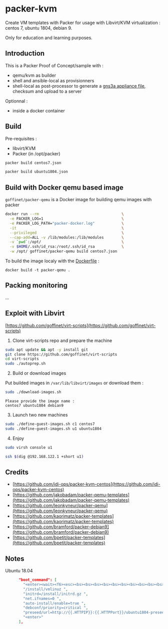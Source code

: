# packer-kvm

Create VM templates with Packer for usage with Libvirt/KVM virtualization : centos 7, ubuntu 1804, debian 9.

Only for education and learning purposes.

## Introduction

This is a Packer Proof of Concept/sample with :

* qemu/kvm as builder
* shell and ansible-local as provisionners
* shell-local as post-processor to generate a [gns3a appliance file](https://docs.gns3.com/1MAdxz0BSEAfGM7tA-w-o3TMmf8XOx7nBf0z6d9nRz_c/index.html), checksum and upload to a server

Optionnal :

* inside a docker container

## Build

Pre-requisites :

* libvirt/KVM
* Packer (in /opt/packer)

```bash
packer build centos7.json
```

```bash
packer build ubuntu1804.json
```

## Build with Docker qemu based image

`goffinet/packer-qemu` is a Docker image for building qemu images with packer


```bash
docker run --rm                                     \
  -e PACKER_LOG=1                                   \
  -e PACKER_LOG_PATH="packer-docker.log"            \
  -it                                               \
  --privileged                                      \
  --cap-add=ALL -v /lib/modules:/lib/modules        \
  -v `pwd`:/opt/                                    \
  -v $HOME/.ssh/id_rsa:/root/.ssh/id_rsa            \
  -w /opt/ goffinet/packer-qemu build centos7.json
```

To build the image localy with the [Dockerfile](Dockerfile) :

```shell
docker build -t packer-qemu .
```

## Packing monitoring

...

## Exploit with Libvirt

[https://github.com/goffinet/virt-scripts](https://github.com/goffinet/virt-scripts)

1. Clone virt-scripts repo and prepare the machine

  ```bash
  sudo apt update && apt -y install git
  git clone https://github.com/goffinet/virt-scripts
  cd virt-scripts
  sudo ./autoprep.sh
  ```

2. Build or download images

  Put builded images in `/var/lib/libvirt/images` or download them :

  ```bash
  sudo ./download-images.sh
  ```
  ```raw
  Please provide the image name :
  centos7 ubuntu1804 debian9
  ```

3. Launch two new machines

  ```bash
  sudo ./define-guest-images.sh c1 centos7
  sudo ./define-guest-images.sh u1 ubuntu1804
  ```

4. Enjoy

  ```bash
  sudo virsh console u1
  ```

  ```bash
  ssh $(dig @192.168.122.1 +short u1)
  ```

## Credits

* [https://github.com/idi-ops/packer-kvm-centos](https://github.com/idi-ops/packer-kvm-centos)
* [https://github.com/jakobadam/packer-qemu-templates](https://github.com/jakobadam/packer-qemu-templates)
* [https://github.com/leonkyneur/packer-qemu](https://github.com/leonkyneur/packer-qemu)
* [https://github.com/kaorimatz/packer-templates](https://github.com/kaorimatz/packer-templates)
* [https://github.com/bramford/packer-debian9](https://github.com/bramford/packer-debian9)
* [https://github.com/bpetit/packer-templates](https://github.com/bpetit/packer-templates)

## Notes

Ubuntu 18.04

```json
      "boot_command": [
        "<enter><wait><f6><esc><bs><bs><bs><bs><bs><bs><bs><bs><bs><bs><bs><bs><bs><bs><bs><bs><bs><bs><bs><bs><bs><bs><bs><bs><bs><bs><bs><bs><bs><bs><bs><bs><bs><bs><bs><bs><bs><bs><bs><bs><bs><bs><bs><bs><bs><bs><bs><bs><bs><bs><bs><bs><bs><bs><bs><bs><bs><bs><bs><bs><bs><bs><bs><bs><bs><bs><bs><bs><bs><bs><bs><bs><bs><bs><bs><bs><bs><bs><bs><bs><bs><bs><bs>",
        "/install/vmlinuz ",
        "initrd=/install/initrd.gz ",
        "net.ifnames=0 ",
        "auto-install/enable=true ",
        "debconf/priority=critical ",
        "preseed/url=http://{{.HTTPIP}}:{{.HTTPPort}}/ubuntu1804-preseed.cfg",
        "<enter>"
      ],
```
